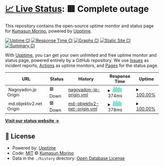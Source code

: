 # [📈 Live Status](https://Neustrashimy.github.io/upptime): <!--live status--> **🟥 Complete outage**

This repository contains the open-source uptime monitor and status page for [Kumasun Morino](https://Neustrashimy.github.io/upptime), powered by [Upptime](https://github.com/upptime/upptime).

[![Uptime CI](https://github.com/koj-co/upptime/workflows/Uptime%20CI/badge.svg)](https://github.com/koj-co/upptime/actions?query=workflow%3A%22Uptime+CI%22)
[![Response Time CI](https://github.com/koj-co/upptime/workflows/Response%20Time%20CI/badge.svg)](https://github.com/koj-co/upptime/actions?query=workflow%3A%22Response+Time+CI%22)
[![Graphs CI](https://github.com/koj-co/upptime/workflows/Graphs%20CI/badge.svg)](https://github.com/koj-co/upptime/actions?query=workflow%3A%22Graphs+CI%22)
[![Static Site CI](https://github.com/koj-co/upptime/workflows/Static%20Site%20CI/badge.svg)](https://github.com/koj-co/upptime/actions?query=workflow%3A%22Static+Site+CI%22)
[![Summary CI](https://github.com/koj-co/upptime/workflows/Summary%20CI/badge.svg)](https://github.com/koj-co/upptime/actions?query=workflow%3A%22Summary+CI%22)

With [Upptime](https://upptime.js.org), you can get your own unlimited and free uptime monitor and status page, powered entirely by a GitHub repository. We use [Issues](https://github.com/Neustrashimy/upptime/issues) as incident reports, [Actions](https://github.com/Neustrashimy/upptime/actions) as uptime monitors, and [Pages](https://Neustrashimy.github.io/upptime) for the status page.

<!--start: status pages-->
<!-- This summary is generated by Upptime (https://github.com/upptime/upptime) -->
<!-- Do not edit this manually, your changes will be overwritten -->
<!-- prettier-ignore -->
| URL | Status | History | Response Time | Uptime |
| --- | ------ | ------- | ------------- | ------ |
| <img alt="" src="https://favicons.githubusercontent.com/null" height="13"> Nagoyadon.jp Origin | 🟥 Down | [nagoyadon-jp-origin.yml](https://github.com/Neustrashimy/upptime/commits/HEAD/history/nagoyadon-jp-origin.yml) | <details><summary><img alt="Response time graph" src="./graphs/nagoyadon-jp-origin/response-time-week.png" height="20"> 374ms</summary><br><a href="https://Neustrashimy.github.io/upptime/history/nagoyadon-jp-origin"><img alt="Response time 536" src="https://img.shields.io/endpoint?url=https%3A%2F%2Fraw.githubusercontent.com%2FNeustrashimy%2Fupptime%2FHEAD%2Fapi%2Fnagoyadon-jp-origin%2Fresponse-time.json"></a><br><a href="https://Neustrashimy.github.io/upptime/history/nagoyadon-jp-origin"><img alt="24-hour response time 305" src="https://img.shields.io/endpoint?url=https%3A%2F%2Fraw.githubusercontent.com%2FNeustrashimy%2Fupptime%2FHEAD%2Fapi%2Fnagoyadon-jp-origin%2Fresponse-time-day.json"></a><br><a href="https://Neustrashimy.github.io/upptime/history/nagoyadon-jp-origin"><img alt="7-day response time 374" src="https://img.shields.io/endpoint?url=https%3A%2F%2Fraw.githubusercontent.com%2FNeustrashimy%2Fupptime%2FHEAD%2Fapi%2Fnagoyadon-jp-origin%2Fresponse-time-week.json"></a><br><a href="https://Neustrashimy.github.io/upptime/history/nagoyadon-jp-origin"><img alt="30-day response time 361" src="https://img.shields.io/endpoint?url=https%3A%2F%2Fraw.githubusercontent.com%2FNeustrashimy%2Fupptime%2FHEAD%2Fapi%2Fnagoyadon-jp-origin%2Fresponse-time-month.json"></a><br><a href="https://Neustrashimy.github.io/upptime/history/nagoyadon-jp-origin"><img alt="1-year response time 536" src="https://img.shields.io/endpoint?url=https%3A%2F%2Fraw.githubusercontent.com%2FNeustrashimy%2Fupptime%2FHEAD%2Fapi%2Fnagoyadon-jp-origin%2Fresponse-time-year.json"></a></details> | <details><summary><a href="https://Neustrashimy.github.io/upptime/history/nagoyadon-jp-origin">100.00%</a></summary><a href="https://Neustrashimy.github.io/upptime/history/nagoyadon-jp-origin"><img alt="All-time uptime 99.09%" src="https://img.shields.io/endpoint?url=https%3A%2F%2Fraw.githubusercontent.com%2FNeustrashimy%2Fupptime%2FHEAD%2Fapi%2Fnagoyadon-jp-origin%2Fuptime.json"></a><br><a href="https://Neustrashimy.github.io/upptime/history/nagoyadon-jp-origin"><img alt="24-hour uptime 100.00%" src="https://img.shields.io/endpoint?url=https%3A%2F%2Fraw.githubusercontent.com%2FNeustrashimy%2Fupptime%2FHEAD%2Fapi%2Fnagoyadon-jp-origin%2Fuptime-day.json"></a><br><a href="https://Neustrashimy.github.io/upptime/history/nagoyadon-jp-origin"><img alt="7-day uptime 100.00%" src="https://img.shields.io/endpoint?url=https%3A%2F%2Fraw.githubusercontent.com%2FNeustrashimy%2Fupptime%2FHEAD%2Fapi%2Fnagoyadon-jp-origin%2Fuptime-week.json"></a><br><a href="https://Neustrashimy.github.io/upptime/history/nagoyadon-jp-origin"><img alt="30-day uptime 100.00%" src="https://img.shields.io/endpoint?url=https%3A%2F%2Fraw.githubusercontent.com%2FNeustrashimy%2Fupptime%2FHEAD%2Fapi%2Fnagoyadon-jp-origin%2Fuptime-month.json"></a><br><a href="https://Neustrashimy.github.io/upptime/history/nagoyadon-jp-origin"><img alt="1-year uptime 99.09%" src="https://img.shields.io/endpoint?url=https%3A%2F%2Fraw.githubusercontent.com%2FNeustrashimy%2Fupptime%2FHEAD%2Fapi%2Fnagoyadon-jp-origin%2Fuptime-year.json"></a></details>
| <img alt="" src="https://favicons.githubusercontent.com/null" height="13"> md.objektiv2.net Origin | 🟥 Down | [md-objektiv2-net-origin.yml](https://github.com/Neustrashimy/upptime/commits/HEAD/history/md-objektiv2-net-origin.yml) | <details><summary><img alt="Response time graph" src="./graphs/md-objektiv2-net-origin/response-time-week.png" height="20"> 378ms</summary><br><a href="https://Neustrashimy.github.io/upptime/history/md-objektiv2-net-origin"><img alt="Response time 897" src="https://img.shields.io/endpoint?url=https%3A%2F%2Fraw.githubusercontent.com%2FNeustrashimy%2Fupptime%2FHEAD%2Fapi%2Fmd-objektiv2-net-origin%2Fresponse-time.json"></a><br><a href="https://Neustrashimy.github.io/upptime/history/md-objektiv2-net-origin"><img alt="24-hour response time 317" src="https://img.shields.io/endpoint?url=https%3A%2F%2Fraw.githubusercontent.com%2FNeustrashimy%2Fupptime%2FHEAD%2Fapi%2Fmd-objektiv2-net-origin%2Fresponse-time-day.json"></a><br><a href="https://Neustrashimy.github.io/upptime/history/md-objektiv2-net-origin"><img alt="7-day response time 378" src="https://img.shields.io/endpoint?url=https%3A%2F%2Fraw.githubusercontent.com%2FNeustrashimy%2Fupptime%2FHEAD%2Fapi%2Fmd-objektiv2-net-origin%2Fresponse-time-week.json"></a><br><a href="https://Neustrashimy.github.io/upptime/history/md-objektiv2-net-origin"><img alt="30-day response time 366" src="https://img.shields.io/endpoint?url=https%3A%2F%2Fraw.githubusercontent.com%2FNeustrashimy%2Fupptime%2FHEAD%2Fapi%2Fmd-objektiv2-net-origin%2Fresponse-time-month.json"></a><br><a href="https://Neustrashimy.github.io/upptime/history/md-objektiv2-net-origin"><img alt="1-year response time 897" src="https://img.shields.io/endpoint?url=https%3A%2F%2Fraw.githubusercontent.com%2FNeustrashimy%2Fupptime%2FHEAD%2Fapi%2Fmd-objektiv2-net-origin%2Fresponse-time-year.json"></a></details> | <details><summary><a href="https://Neustrashimy.github.io/upptime/history/md-objektiv2-net-origin">100.00%</a></summary><a href="https://Neustrashimy.github.io/upptime/history/md-objektiv2-net-origin"><img alt="All-time uptime 97.19%" src="https://img.shields.io/endpoint?url=https%3A%2F%2Fraw.githubusercontent.com%2FNeustrashimy%2Fupptime%2FHEAD%2Fapi%2Fmd-objektiv2-net-origin%2Fuptime.json"></a><br><a href="https://Neustrashimy.github.io/upptime/history/md-objektiv2-net-origin"><img alt="24-hour uptime 100.00%" src="https://img.shields.io/endpoint?url=https%3A%2F%2Fraw.githubusercontent.com%2FNeustrashimy%2Fupptime%2FHEAD%2Fapi%2Fmd-objektiv2-net-origin%2Fuptime-day.json"></a><br><a href="https://Neustrashimy.github.io/upptime/history/md-objektiv2-net-origin"><img alt="7-day uptime 100.00%" src="https://img.shields.io/endpoint?url=https%3A%2F%2Fraw.githubusercontent.com%2FNeustrashimy%2Fupptime%2FHEAD%2Fapi%2Fmd-objektiv2-net-origin%2Fuptime-week.json"></a><br><a href="https://Neustrashimy.github.io/upptime/history/md-objektiv2-net-origin"><img alt="30-day uptime 100.00%" src="https://img.shields.io/endpoint?url=https%3A%2F%2Fraw.githubusercontent.com%2FNeustrashimy%2Fupptime%2FHEAD%2Fapi%2Fmd-objektiv2-net-origin%2Fuptime-month.json"></a><br><a href="https://Neustrashimy.github.io/upptime/history/md-objektiv2-net-origin"><img alt="1-year uptime 97.19%" src="https://img.shields.io/endpoint?url=https%3A%2F%2Fraw.githubusercontent.com%2FNeustrashimy%2Fupptime%2FHEAD%2Fapi%2Fmd-objektiv2-net-origin%2Fuptime-year.json"></a></details>

<!--end: status pages-->

[**Visit our status website →**](https://Neustrashimy.github.io/upptime)

## 📄 License

- Powered by: [Upptime](https://github.com/upptime/upptime)
- Code: [MIT](./LICENSE) © [Kumasun Morino](https://Neustrashimy.github.io/upptime)
- Data in the `./history` directory: [Open Database License](https://opendatacommons.org/licenses/odbl/1-0/)
